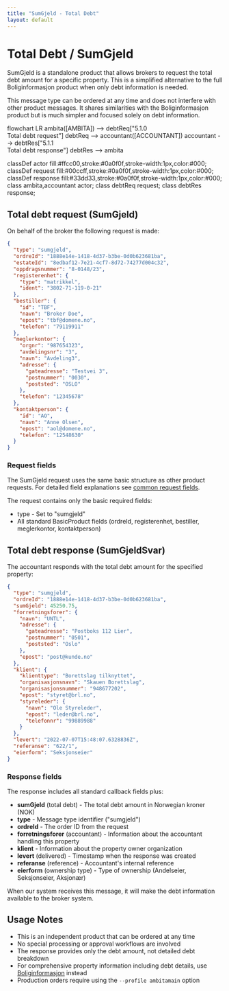 ```yaml
---
title: "SumGjeld - Total Debt"
layout: default
---
```


# Total Debt / SumGjeld

SumGjeld is a standalone product that allows brokers to request the total debt amount for a specific property. This is a simplified alternative to the full Boliginformasjon product when only debt information is needed.

This message type can be ordered at any time and does not interfere with other product messages. It shares similarities with the Boliginformasjon product but is much simpler and focused solely on debt information.

<div class="mermaid">
flowchart LR
  ambita([AMBITA]) --> debtReq["5.1.0<br/>Total debt request"]
  debtReq --> accountant([ACCOUNTANT])
  accountant --> debtRes["5.1.1<br/>Total debt response"]
  debtRes --> ambita

classDef actor fill:#ffcc00,stroke:#0a0f0f,stroke-width:1px,color:#000;
classDef request fill:#00ccff,stroke:#0a0f0f,stroke-width:1px,color:#000;
classDef response fill:#33dd33,stroke:#0a0f0f,stroke-width:1px,color:#000;
class ambita,accountant actor;
class debtReq request;
class debtRes response;
</div>

## Total debt request (SumGjeld)

On behalf of the broker the following request is made:

```json
{
  "type": "sumgjeld",
  "ordreId": "1888e14e-1418-4d37-b3be-0d0b623681ba",
  "estateId": "8edbaf12-7e21-4cf7-8d72-74277d004c32",
  "oppdragsnummer": "8-0148/23",
  "registerenhet": {
    "type": "matrikkel",
    "ident": "3802-71-119-0-21"
  },
  "bestiller": {
    "id": "TBF",
    "navn": "Broker Doe",
    "epost": "tbf@domene.no",
    "telefon": "79119911"
  },
  "meglerkontor": {
    "orgnr": "987654323",
    "avdelingsnr": "3",
    "navn": "Avdeling3",
    "adresse": {
      "gateadresse": "Testvei 3",
      "postnummer": "0030",
      "poststed": "OSLO"
    },
    "telefon": "12345678"
  },
  "kontaktperson": {
    "id": "AO",
    "navn": "Anne Olsen",
    "epost": "aol@domene.no",
    "telefon": "12548630"
  }
}
```

### Request fields

The SumGjeld request uses the same basic structure as other product requests. For detailed field explanations see [common request fields](boliginformasjon.md#request-fields-that-are-in-all-requests).

The request contains only the basic required fields:
* type - Set to "sumgjeld"
* All standard BasicProduct fields (ordreId, registerenhet, bestiller, meglerkontor, kontaktperson)

## Total debt response (SumGjeldSvar)

The accountant responds with the total debt amount for the specified property:

```json
{
  "type": "sumgjeld",
  "ordreId": "1888e14e-1418-4d37-b3be-0d0b623681ba",
  "sumGjeld": 45250.75,
  "forretningsforer": {
    "navn": "UNTL",
    "adresse": {
      "gateadresse": "Postboks 112 Lier",
      "postnummer": "0501",
      "poststed": "Oslo"
    },
    "epost": "post@kunde.no"
  },
  "klient": {
    "klienttype": "Borettslag tilknyttet",
    "organisasjonsnavn": "Skauen Borettslag",
    "organisasjonsnummer": "948677202",
    "epost": "styret@brl.no",
    "styreleder": {
      "navn": "Ole Styreleder",
      "epost": "leder@brl.no",
      "telefonnr": "99889988"
    }
  },
  "levert": "2022-07-07T15:48:07.6328836Z",
  "referanse": "622/1",
  "eierform": "Seksjonseier"
}
```

### Response fields

The response includes all standard callback fields plus:

* **sumGjeld** (total debt) - The total debt amount in Norwegian kroner (NOK)
* **type** - Message type identifier ("sumgjeld")
* **ordreId** - The order ID from the request
* **forretningsforer** (accountant) - Information about the accountant handling this property
* **klient** - Information about the property owner organization
* **levert** (delivered) - Timestamp when the response was created
* **referanse** (reference) - Accountant's internal reference
* **eierform** (ownership type) - Type of ownership (Andelseier, Seksjonseier, Aksjonær)

When our system receives this message, it will make the debt information available to the broker system.

## Usage Notes

* This is an independent product that can be ordered at any time
* No special processing or approval workflows are involved
* The response provides only the debt amount, not detailed debt breakdown
* For comprehensive property information including debt details, use [Boliginformasjon](boliginformasjon.md) instead
* Production orders require using the `--profile ambitamain` option